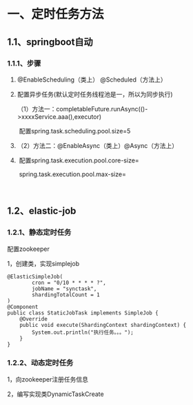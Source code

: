 # 一、定时任务方法

## 1.1、springboot自动

### 1.1.1、步骤

1. @EnableScheduling（类上）  @Scheduled（方法上）

2. 配置异步任务(默认定时任务线程池是一，所以为同步执行)

   （1）方法一：completableFuture.runAsync(()->xxxxService.aaa(),executor)

   ​                         配置spring.task.scheduling.pool.size=5

3. （2）方法二：@EnableAsync（类上）@Async（方法上）

4. ​                          配置spring.task.execution.pool.core-size=

   ​                                  spring.task.execution.pool.max-size=

   ​                          

## 1.2、elastic-job

### 1.2.1、静态定时任务

配置zookeeper

1，创建类，实现simplejob

```
@ElasticSimpleJob(
        cron = "0/10 * * * * ?",
        jobName = "synctask",
        shardingTotalCount = 1
)
@Component
public class StaticJobTask implements SimpleJob {
    @Override
    public void execute(ShardingContext shardingContext) {
        System.out.println("执行任务。。。");
    }
}
```

### 1.2.2、动态定时任务

1，向zookeeper注册任务信息

2，编写实现类DynamicTaskCreate